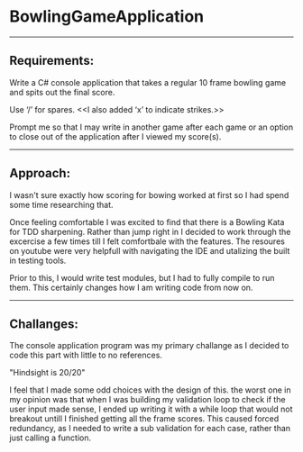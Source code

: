 # BowlingGameApplication

--------------------------------------------------------------------------------------------------------
Requirements:
--------------------------------------------------------------------------------------------------------
Write a C# console application that takes a regular 10 frame bowling game and spits out the final score.

Use ‘/’ for spares.       <<I also added ‘x’ to indicate strikes.>>

Prompt me so that I may write in another game after each game or an 
option to close out of the application after I viewed my score(s).

--------------------------------------------------------------------------------------------------------
Approach:
--------------------------------------------------------------------------------------------------------
I wasn't sure exactly how scoring for bowing worked at first so I had spend some time researching that.

Once feeling comfortable I was excited to find that there is a Bowling Kata for TDD sharpening.
Rather than jump right in I decided to  work through the excercise a few times till I felt comfortbale
with the features. The resoures on youtube were very helpfull with navigating the IDE and utalizing 
the built in testing tools. 

Prior to this, I would write test modules, but I had to fully compile to run them. This certainly changes
how I am writing code from now on.

--------------------------------------------------------------------------------------------------------
Challanges:
--------------------------------------------------------------------------------------------------------
The console application program was my primary challange as I decided to code this part with little to
no references.

"Hindsight is 20/20"

 I feel that I made some odd choices with the design of this.
 the worst one in my opinion was that when I was building my validation loop to check if the user input
 made sense, I ended up writing it with a while loop that would not breakout untill I finished getting 
 all the frame scores. This caused forced redundancy, as I needed to write a sub validation for each 
 case, rather than just calling a function.
 
 

 
